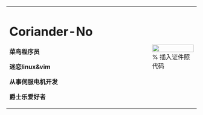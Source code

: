  <table border="0">
  <tr>
    <td width="75%">
      <h1>Coriander-No</h1>
      <p><b>菜鸟程序员</b></p>
      <p><b>迷恋linux&vim</b></p>
      <p><b>从事伺服电机开发</b></p>
      <p><b>爵士乐爱好者</b></p>
    </td>
    <td width="25%">
      <img src="/zhengjianzhao.jpg" width="100%">      % 插入证件照代码
    </td>
  </tr>
</table>


